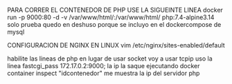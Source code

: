 PARA CORRER EL CONTENEDOR DE PHP USE LA SIGUEINTE LINEA
docker run -p 9000:80 -d -v /var/www/html/:/var/www/html/ php:7.4-alpine3.14
solo prueba quedo en deshuso porque se incluyo en el dockercompose de mysql 

CONFIGURACION DE NGINX EN LINUX
vim /etc/nginx/sites-enabled/default

habilite las lineas de php
en lugar de usar socket voy a usar tcpip 
uso la linea fastcgi_pass 172.17.0.2:9000; 
la ip la saque ejecutando
docker container inspect "idcontenedor" me muestra la ip del servidor php
